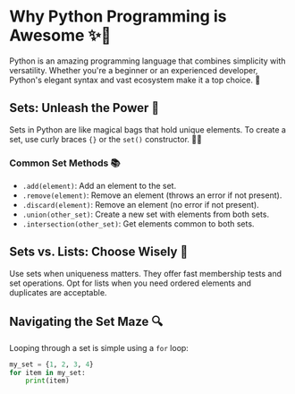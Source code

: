 # Why Python Programming is Awesome ✨🐍

Python is an amazing programming language that combines simplicity with versatility. Whether you're a beginner or an experienced developer, Python's elegant syntax and vast ecosystem make it a top choice. 🚀

## Sets: Unleash the Power 🧮

Sets in Python are like magical bags that hold unique elements. To create a set, use curly braces `{}` or the `set()` constructor. 🎩✨

### Common Set Methods 📚

- `.add(element)`: Add an element to the set.
- `.remove(element)`: Remove an element (throws an error if not present).
- `.discard(element)`: Remove an element (no error if not present).
- `.union(other_set)`: Create a new set with elements from both sets.
- `.intersection(other_set)`: Get elements common to both sets.

## Sets vs. Lists: Choose Wisely 🔄

Use sets when uniqueness matters. They offer fast membership tests and set operations. Opt for lists when you need ordered elements and duplicates are acceptable.

## Navigating the Set Maze 🔍

Looping through a set is simple using a `for` loop:

```python
my_set = {1, 2, 3, 4}
for item in my_set:
    print(item)
